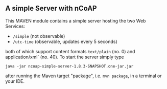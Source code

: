 ## A simple Server with nCoAP

This MAVEN module contains a simple server hosting the two Web Services:

* `/simple` (not observable)
* `/utc-time` (observable, updates every 5 seconds)

both of which support content formats `text/plain` (no. 0) and   application/xml` (no. 40). To start the server simply
type

`java -jar ncoap-simple-server-1.8.3-SNAPSHOT.one-jar.jar`

after running the Maven target "package", i.e. `mvn package`, in a terminal or your IDE.